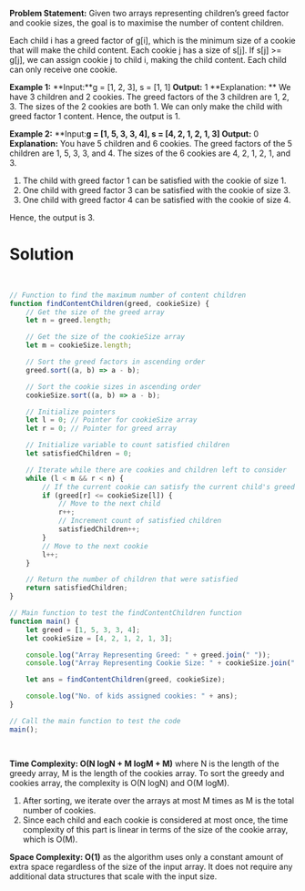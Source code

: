 **Problem Statement:** Given two arrays representing children’s greed factor and cookie sizes, the goal is to maximise the number of content children.

Each child i has a greed factor of g[i], which is the minimum size of a cookie that will make the child content. Each cookie j has a size of s[j]. If s[j] >= g[j], we can assign cookie j to child i, making the child content. Each child can only receive one cookie.

**Example 1:**
**Input:**g = [1, 2, 3], s = [1, 1]
**Output:** 1
**Explanation: ** 
We have 3 children and 2 cookies. The greed factors of the 3 children are 1, 2, 3. The sizes of the 2 cookies are both 1. We can only make the child with greed factor 1 content. Hence, the output is 1.

**Example 2:**
**Input:**g = [1, 5, 3, 3, 4], s = [4, 2, 1, 2, 1, 3]
Output:** 0
**Explanation:** 
You have 5 children and 6 cookies. The greed factors of the 5 children are 1, 5, 3, 3, and 4. The sizes of the 6 cookies are 4, 2, 1, 2, 1, and 3.

1. The child with greed factor 1 can be satisfied with the cookie of size 1.
2. One child with greed factor 3 can be satisfied with the cookie of size 3.
3. One child with greed factor 4 can be satisfied with the cookie of size 4.

Hence, the output is 3.

# Solution

```Javascript

                            
// Function to find the maximum number of content children
function findContentChildren(greed, cookieSize) {
    // Get the size of the greed array
    let n = greed.length;

    // Get the size of the cookieSize array
    let m = cookieSize.length;

    // Sort the greed factors in ascending order
    greed.sort((a, b) => a - b);

    // Sort the cookie sizes in ascending order
    cookieSize.sort((a, b) => a - b);

    // Initialize pointers
    let l = 0; // Pointer for cookieSize array
    let r = 0; // Pointer for greed array

    // Initialize variable to count satisfied children
    let satisfiedChildren = 0;

    // Iterate while there are cookies and children left to consider
    while (l < m && r < n) {
        // If the current cookie can satisfy the current child's greed
        if (greed[r] <= cookieSize[l]) {
            // Move to the next child
            r++;
            // Increment count of satisfied children
            satisfiedChildren++;
        }
        // Move to the next cookie
        l++;
    }

    // Return the number of children that were satisfied
    return satisfiedChildren;
}

// Main function to test the findContentChildren function
function main() {
    let greed = [1, 5, 3, 3, 4];
    let cookieSize = [4, 2, 1, 2, 1, 3];

    console.log("Array Representing Greed: " + greed.join(" "));
    console.log("Array Representing Cookie Size: " + cookieSize.join(" "));

    let ans = findContentChildren(greed, cookieSize);

    console.log("No. of kids assigned cookies: " + ans);
}

// Call the main function to test the code
main();
                            
                        
```

**Time Complexity: O(N logN + M logM + M)** where N is the length of the greedy array, M is the length of the cookies array. To sort the greedy and cookies array, the complexity is O(N logN) and O(M logM).

1. After sorting, we iterate over the arrays at most M times as M is the total number of cookies.
2. Since each child and each cookie is considered at most once, the time complexity of this part is linear in terms of the size of the cookie array, which is O(M).

**Space Complexity: O(1)** as the algorithm uses only a constant amount of extra space regardless of the size of the input array. It does not require any additional data structures that scale with the input size.
